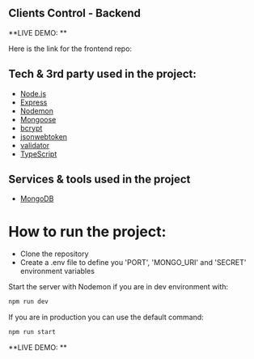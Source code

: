 ## Clients Control - Backend

**LIVE DEMO: **

Here is the link for the frontend repo: 



## Tech & 3rd party used in the project:
- [Node.js](https://nodejs.org/)
- [Express](https://expressjs.com/)
- [Nodemon](https://www.npmjs.com/package/nodemon)
- [Mongoose](https://mongoosejs.com/)
- [bcrypt](https://www.npmjs.com/package/bcrypt)
- [jsonwebtoken](https://www.npmjs.com/package/jsonwebtoken)
- [validator](https://www.npmjs.com/package/validator)
- [TypeScript](https://www.typescriptlang.org/)

## Services & tools used in the project
- [MongoDB](https://www.mongodb.com/)

# How to run the project:
- Clone the repository
- Create a .env file to define you 'PORT', 'MONGO_URI' and 'SECRET' environment variables

Start the server with Nodemon if you are in dev environment with:
```bash
npm run dev
```
If you are in production you can use the default command:
```bash
npm run start
```

**LIVE DEMO: **